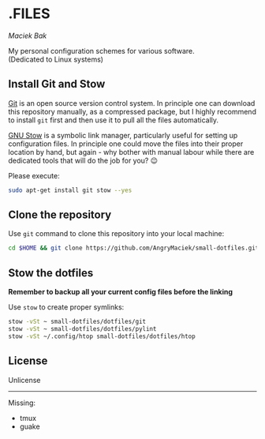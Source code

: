 # .FILES
*Maciek Bak*  

My personal configuration schemes for various software.  
(Dedicated to Linux systems)

## Install Git and Stow

[Git](https://git-scm.com/) is an open source version control system. In principle one can download this repository manually, as a compressed package, but I highly recommend to install `git` first and then use it to pull all the files automatically.  

[GNU Stow](https://www.gnu.org/software/stow/) is a symbolic link manager, particularly useful for setting up configuration files. In principle one could move the files into their proper location by hand, but again - why bother with manual labour while there are dedicated tools that will do the job for you? :wink:

Please execute:
```bash
sudo apt-get install git stow --yes
```

## Clone the repository

Use `git` command to clone this repository into your local machine:
```bash
cd $HOME && git clone https://github.com/AngryMaciek/small-dotfiles.git
```

## Stow the dotfiles

**Remember to backup all your current config files before the linking**  

Use `stow` to create proper symlinks:
```bash
stow -vSt ~ small-dotfiles/dotfiles/git
stow -vSt ~ small-dotfiles/dotfiles/pylint
stow -vSt ~/.config/htop small-dotfiles/dotfiles/htop
```

## License

Unlicense

---
Missing:
* tmux
* guake
